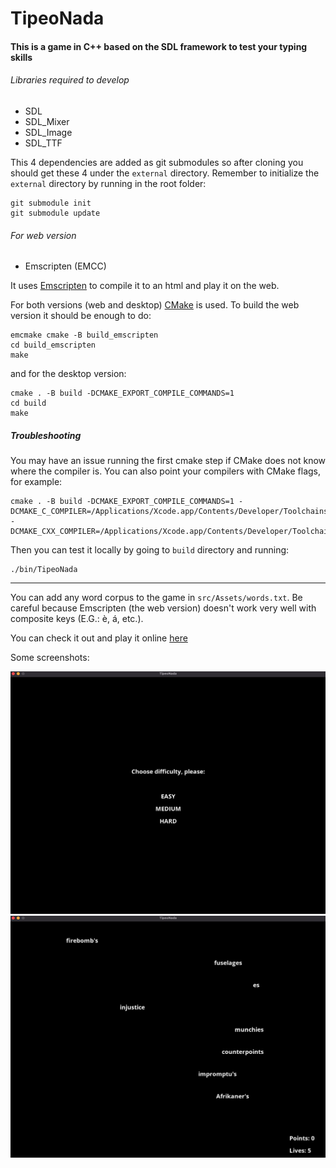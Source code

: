 # TipeoNada

#### This is a game in C++ based on the SDL framework to test your typing skills

###### Libraries required to develop

- SDL
- SDL_Mixer
- SDL_Image
- SDL_TTF

This 4 dependencies are added as git submodules so after cloning you should get these 4 under the `external` directory. Remember to initialize the `external` directory by running in the root folder:
```
git submodule init
git submodule update
```

###### For web version

- Emscripten (EMCC)

It uses [Emscripten](https://emscripten.org/) to compile it to an html and play it on the web.

For both versions (web and desktop) [CMake](https://cmake.org/) is used. To build the web version it should be enough to do:

```
emcmake cmake -B build_emscripten
cd build_emscripten
make
```

and for the desktop version:

```
cmake . -B build -DCMAKE_EXPORT_COMPILE_COMMANDS=1
cd build
make
```

##### Troubleshooting
You may have an issue running the first cmake step if CMake does not know where the compiler is. You can also point your compilers with CMake flags, for example:
```
cmake . -B build -DCMAKE_EXPORT_COMPILE_COMMANDS=1 -DCMAKE_C_COMPILER=/Applications/Xcode.app/Contents/Developer/Toolchains/XcodeDefault.xctoolchain/usr/bin/cc -DCMAKE_CXX_COMPILER=/Applications/Xcode.app/Contents/Developer/Toolchains/XcodeDefault.xctoolchain/usr/bin/c++
```

Then you can test it locally by going to `build` directory and running:

```
./bin/TipeoNada
```

---

You can add any word corpus to the game in `src/Assets/words.txt`. Be careful because Emscripten (the web version) doesn't work very well with composite keys (E.G.: è, á, etc.).

You can check it out and play it online [here](https://storage.googleapis.com/tipeo-nada-web/TipeoNadaWeb.html)

Some screenshots:

![menu](screenshots/menu.png)
![gameplay](screenshots/gameplay.png)
